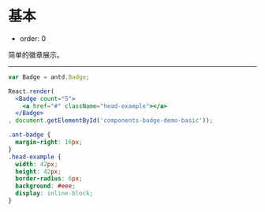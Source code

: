 # 基本

- order: 0

简单的徽章展示。

---

````jsx
var Badge = antd.Badge;

React.render(
  <Badge count="5">
    <a href="#" className="head-example"></a>
  </Badge>
, document.getElementById('components-badge-demo-basic'));
````

````css
.ant-badge {
  margin-right: 16px;
}
.head-example {
  width: 42px;
  height: 42px;
  border-radius: 6px;
  background: #eee;
  display: inline-block;
}
````
